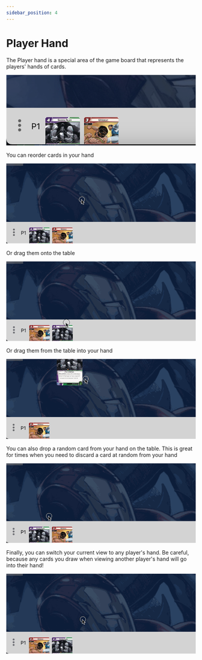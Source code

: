 ```yaml
---
sidebar_position: 4
---
```


# Player Hand

The Player hand is a special area of the game board that represents the players' hands of cards.

![Player Hand](./img/player-hand.png)

You can reorder cards in your hand

![Reorder](./img/reorder-hand.gif)

Or drag them onto the table

![Drag from hand](./img/drag-from-hand.gif)

Or drag them from the table into your hand

![Drag from hand](./img/drag-to-hand.gif)

You can also drop a random card from your hand on the table. This is great for times when you need to discard a card at random from your hand

![Drop random from hand](./img/drop-random-from-hand.gif)

Finally, you can switch your current view to any player's hand. Be careful, because any cards you draw when viewing another player's hand will go into their hand!

![Switch hands](./img/switch-hands.gif)
